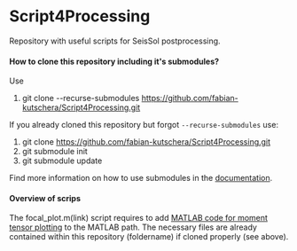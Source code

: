 # Script4Processing
Repository with useful scripts for SeisSol postprocessing.

#### How to clone this repository including it's submodules?

Use
1. git clone --recurse-submodules https://github.com/fabian-kutschera/Script4Processing.git

If you already cloned this repository but forgot `--recurse-submodules` use:
1. git clone https://github.com/fabian-kutschera/Script4Processing.git
2. git submodule init
3. git submodule update

Find more information on how to use submodules in the [documentation](https://git-scm.com/book/en/v2/Git-Tools-Submodules).

#### Overview of scrips
The focal_plot.m(link) script requires to add [MATLAB code for moment tensor plotting](https://github.com/djpugh/MTplot) to the MATLAB path. The necessary files are already contained within this repository (foldername) if cloned properly (see above).
